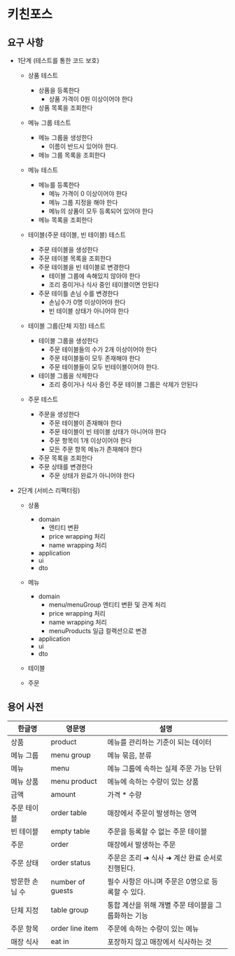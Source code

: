 # 키친포스

## 요구 사항

- 1단계 (테스트를 통한 코드 보호)
    
    - 상품 테스트
      - 상품을 등록한다
        - 상품 가격이 0원 이상이어야 한다
      - 상품 목록을 조회한다
      
    - 메뉴 그룹 테스트
      - 메뉴 그룹을 생성한다
        - 이름이 반드시 있어야 한다.
      - 메뉴 그룹 목록을 조회한다
      
    - 메뉴 테스트
      - 메뉴를 등록한다
        - 메뉴 가격이 0 이상이어야 한다
        - 메뉴 그룹 지정을 해야 한다
        - 메뉴의 상품이 모두 등록되어 있어야 한다
      - 메뉴 목록을 조회한다
  
    - 테이블(주문 테이블, 빈 테이블) 테스트    
      - 주문 테이블을 생성한다
      - 주문 테이블 목록을 조회한다
      - 주문 테이블을 빈 테이블로 변경한다
          - 테이블 그룹에 속해있지 않아야 한다
          - 조리 중이거나 식사 중인 테이블이면 안된다
      - 주문 테이틀 손님 수를 변경한다
        - 손님수가 0명 이상이어야 한다
        - 빈 테이블 상태가 아니어야 한다
    
    - 테이블 그룹(단체 지정) 테스트
      - 테이블 그룹을 생성한다
          - 주문 테이블들의 수가 2개 이상이어야 한다
          - 주문 테이블들이 모두 존재해야 한다
          - 주문 테이블들이 모두 빈테이블이어야 한다.
      - 테이블 그룹을 삭제한다
          - 조리 중이거나 식사 중인 주문 테이블 그룹은 삭제가 안된다
    
    - 주문 테스트
      - 주문을 생성한다
          - 주문 테이블이 존재해야 한다
          - 주문 테이블이 빈 테이블 상태가 아니어야 한다
          - 주문 항목이 1개 이상이어야 한다
          - 모든 주문 항목 메뉴가 존재해야 한다
      - 주문 목록을 조회한다
      - 주문 상태를 변경한다
          - 주문 상태가 완료가 아니어야 한다

- 2단계 (서비스 리팩터링)
    - 상품
      - domain
        - 엔티티 변환
        - price wrapping 처리
        - name wrapping 처리
      - application
      - ui       
      - dto
  
    - 메뉴
      - domain
          - menu/menuGroup 엔티티 변환 및 관계 처리
          - price wrapping 처리
          - name wrapping 처리
          - menuProducts 일급 컬랙션으로 변경
      - application
      - ui
      - dto
  
    - 테이블
    - 주문

## 용어 사전

| 한글명 | 영문명 | 설명 |
| --- | --- | --- |
| 상품 | product | 메뉴를 관리하는 기준이 되는 데이터 |
| 메뉴 그룹 | menu group | 메뉴 묶음, 분류 |
| 메뉴 | menu | 메뉴 그룹에 속하는 실제 주문 가능 단위 |
| 메뉴 상품 | menu product | 메뉴에 속하는 수량이 있는 상품 |
| 금액 | amount | 가격 * 수량 |
| 주문 테이블 | order table | 매장에서 주문이 발생하는 영역 |
| 빈 테이블 | empty table | 주문을 등록할 수 없는 주문 테이블 |
| 주문 | order | 매장에서 발생하는 주문 |
| 주문 상태 | order status | 주문은 조리 ➜ 식사 ➜ 계산 완료 순서로 진행된다. |
| 방문한 손님 수 | number of guests | 필수 사항은 아니며 주문은 0명으로 등록할 수 있다. |
| 단체 지정 | table group | 통합 계산을 위해 개별 주문 테이블을 그룹화하는 기능 |
| 주문 항목 | order line item | 주문에 속하는 수량이 있는 메뉴 |
| 매장 식사 | eat in | 포장하지 않고 매장에서 식사하는 것 |


